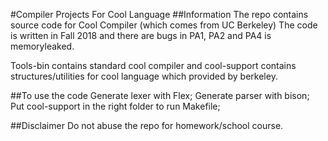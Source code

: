 #Compiler Projects For Cool Language
##Information
The repo contains source code for Cool Compiler (which comes from UC Berkeley)
The code is written in Fall 2018 and there are bugs in PA1, PA2 and PA4 is memoryleaked.

Tools-bin contains standard cool compiler and cool-support contains structures/utilities for cool language which provided by berkeley.

##To use the code
Generate lexer with Flex;
Generate parser with bison;
Put cool-support in the right folder to run Makefile;

##Disclaimer
Do not abuse the repo for homework/school course.
